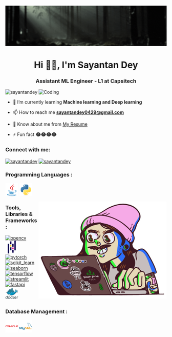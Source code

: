 ![logo](https://github.com/SayantanDey29/SayantanDey29/blob/main/Banner.gif)

<h1 align="center">Hi 👋😎, I'm Sayantan Dey</h1>
<h3 align="center">Assistant ML Engineer - L1 at Capsitech</h3>

<img align="right" alt="Coding" width="400" src="https://cdn.dribbble.com/users/1162077/screenshots/3848914/programmer.gif">
<p align="left"> <img src="https://komarev.com/ghpvc/?username=sayantandey&label=Profile%20views&color=0e75b6&style=flat" alt="sayantandey" /> </p>

- 🌱 I’m currently learning **Machine learning and Deep learning**

<!-- - 👨‍💻 All of my projects are available at [My Portfolio](https://sayantandey29.github.io/) -->

- 📫 How to reach me **sayantandey0429@gmail.com**

- 📄 Know about me from [My Resume](https://drive.google.com/file/d/1X4Ly1_bPYK140CyOGg_LqrWYuorItm2y/view?usp=sharing)

- ⚡ Fun fact **😂😂😂😂**

<h3 align="left">Connect with me:</h3>
<p align="left">
<a href="https://www.linkedin.com/in/sayantandey29/" target="blank"><img align="center" src="https://raw.githubusercontent.com/rahuldkjain/github-profile-readme-generator/master/src/images/icons/Social/linked-in-alt.svg" alt="sayantandey" height="30" width="40" /></a>
<a href="https://www.leetcode.com/sayantandey" target="blank"><img align="center" src="https://raw.githubusercontent.com/rahuldkjain/github-profile-readme-generator/master/src/images/icons/Social/leet-code.svg" alt="sayantandey" height="30" width="40" /></a>
</p>

<h3 align="left">Programming Languages :</h3>
<p align="left"><a href="https://www.java.com" target="_blank" rel="noreferrer"> <img src="https://raw.githubusercontent.com/devicons/devicon/master/icons/java/java-original.svg" alt="java" width="40" height="40"/></a> <a href="https://www.python.org" target="_blank" rel="noreferrer"> <img src="https://raw.githubusercontent.com/devicons/devicon/master/icons/python/python-original.svg" alt="python" width="40" height="40"/> </a> </p>
<img align="right" alt="Coding" width="400" src="https://github.com/SayantanDey29/SayantanDey29/blob/main/GitHub.gif">

<h3 align="left">Tools, Libraries & Frameworks :</h3>
<p align="left"><a href="https://opencv.org/" target="_blank" rel="noreferrer"> <img src="https://www.vectorlogo.zone/logos/opencv/opencv-icon.svg" alt="opencv" width="40" height="40"/> </a> <a href="https://pandas.pydata.org/" target="_blank" rel="noreferrer"> <img src="https://raw.githubusercontent.com/devicons/devicon/2ae2a900d2f041da66e950e4d48052658d850630/icons/pandas/pandas-original.svg" alt="pandas" width="40" height="40"/> </a> <a href="https://pytorch.org/" target="_blank" rel="noreferrer"> <img src="https://www.vectorlogo.zone/logos/pytorch/pytorch-icon.svg" alt="pytorch" width="40" height="40"/> </a> <a href="https://scikit-learn.org/" target="_blank" rel="noreferrer"> <img src="https://upload.wikimedia.org/wikipedia/commons/0/05/Scikit_learn_logo_small.svg" alt="scikit_learn" width="40" height="40"/> </a> <a href="https://seaborn.pydata.org/" target="_blank" rel="noreferrer"> <img src="https://seaborn.pydata.org/_images/logo-mark-lightbg.svg" alt="seaborn" width="40" height="40"/> </a> <a href="https://www.tensorflow.org" target="_blank" rel="noreferrer"> <img src="https://www.vectorlogo.zone/logos/tensorflow/tensorflow-icon.svg" alt="tensorflow" width="40" height="40"/> </a>
<a href="https://streamlit.io/" target="_blank" rel="noreferrer"><img src="https://streamlit.io/images/brand/streamlit-logo-primary-colormark-darktext.svg" alt="streamlit" width="40" height="40"/></a>  
<a href="https://fastapi.tiangolo.com/" target="_blank" rel="noreferrer"><img src="https://fastapi.tiangolo.com/img/logo-margin/logo-teal.svg" alt="fastapi" width="40" height="40"/></a>  
<a href="https://www.docker.com/" target="_blank" rel="noreferrer"> <img src="https://raw.githubusercontent.com/devicons/devicon/master/icons/docker/docker-original-wordmark.svg" alt="docker" width="40" height="40"/> </a> </P>

<h3 align="left">Database Management :</h3>
<p>
<a href="https://www.oracle.com/" target="_blank" rel="noreferrer"> <img src="https://raw.githubusercontent.com/devicons/devicon/master/icons/oracle/oracle-original.svg" alt="oracle" width="40" height="40"/></a> <a href="https://www.mysql.com/" target="_blank" rel="noreferrer"> <img src="https://raw.githubusercontent.com/devicons/devicon/master/icons/mysql/mysql-original-wordmark.svg" alt="mysql" width="40" height="40"/> </a>
</p>
